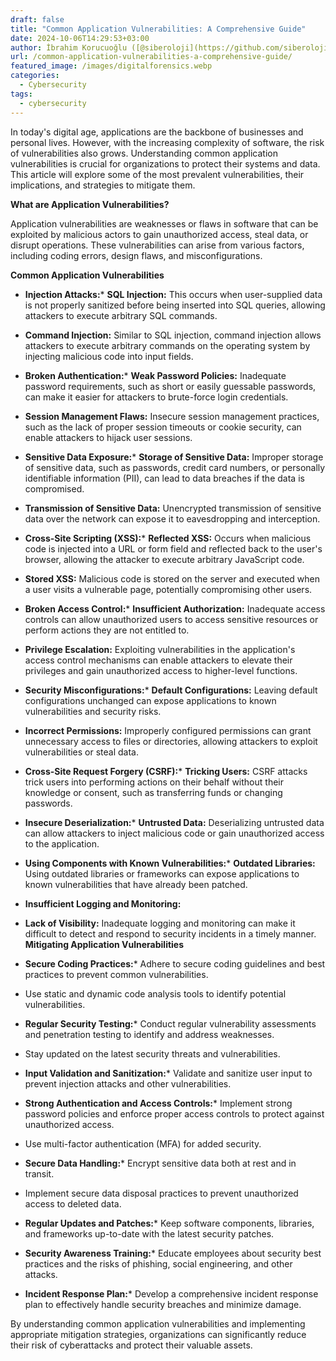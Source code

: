 ```yaml
---
draft: false
title: "Common Application Vulnerabilities: A Comprehensive Guide"
date: 2024-10-06T14:29:53+03:00
author: İbrahim Korucuoğlu ([@siberoloji](https://github.com/siberoloji))
url: /common-application-vulnerabilities-a-comprehensive-guide/
featured_image: /images/digitalforensics.webp
categories:
  - Cybersecurity
tags:
  - cybersecurity
---
```



In today's digital age, applications are the backbone of businesses and personal lives. However, with the increasing complexity of software, the risk of vulnerabilities also grows. Understanding common application vulnerabilities is crucial for organizations to protect their systems and data. This article will explore some of the most prevalent vulnerabilities, their implications, and strategies to mitigate them.



**What are Application Vulnerabilities?**



Application vulnerabilities are weaknesses or flaws in software that can be exploited by malicious actors to gain unauthorized access, steal data, or disrupt operations. These vulnerabilities can arise from various factors, including coding errors, design flaws, and misconfigurations.



**Common Application Vulnerabilities**


* **Injection Attacks:*** **SQL Injection:** This occurs when user-supplied data is not properly sanitized before being inserted into SQL queries, allowing attackers to execute arbitrary SQL commands.

* **Command Injection:** Similar to SQL injection, command injection allows attackers to execute arbitrary commands on the operating system by injecting malicious code into input fields.



* **Broken Authentication:*** **Weak Password Policies:** Inadequate password requirements, such as short or easily guessable passwords, can make it easier for attackers to brute-force login credentials.

* **Session Management Flaws:** Insecure session management practices, such as the lack of proper session timeouts or cookie security, can enable attackers to hijack user sessions.



* **Sensitive Data Exposure:*** **Storage of Sensitive Data:** Improper storage of sensitive data, such as passwords, credit card numbers, or personally identifiable information (PII), can lead to data breaches if the data is compromised.

* **Transmission of Sensitive Data:** Unencrypted transmission of sensitive data over the network can expose it to eavesdropping and interception.



* **Cross-Site Scripting (XSS):*** **Reflected XSS:** Occurs when malicious code is injected into a URL or form field and reflected back to the user's browser, allowing the attacker to execute arbitrary JavaScript code.

* **Stored XSS:** Malicious code is stored on the server and executed when a user visits a vulnerable page, potentially compromising other users.



* **Broken Access Control:*** **Insufficient Authorization:** Inadequate access controls can allow unauthorized users to access sensitive resources or perform actions they are not entitled to.

* **Privilege Escalation:** Exploiting vulnerabilities in the application's access control mechanisms can enable attackers to elevate their privileges and gain unauthorized access to higher-level functions.



* **Security Misconfigurations:*** **Default Configurations:** Leaving default configurations unchanged can expose applications to known vulnerabilities and security risks.

* **Incorrect Permissions:** Improperly configured permissions can grant unnecessary access to files or directories, allowing attackers to exploit vulnerabilities or steal data.



* **Cross-Site Request Forgery (CSRF):*** **Tricking Users:** CSRF attacks trick users into performing actions on their behalf without their knowledge or consent, such as transferring funds or changing passwords.



* **Insecure Deserialization:*** **Untrusted Data:** Deserializing untrusted data can allow attackers to inject malicious code or gain unauthorized access to the application.



* **Using Components with Known Vulnerabilities:*** **Outdated Libraries:** Using outdated libraries or frameworks can expose applications to known vulnerabilities that have already been patched.



* **Insufficient Logging and Monitoring:**



* **Lack of Visibility:** Inadequate logging and monitoring can make it difficult to detect and respond to security incidents in a timely manner.
**Mitigating Application Vulnerabilities**


* **Secure Coding Practices:*** Adhere to secure coding guidelines and best practices to prevent common vulnerabilities.

* Use static and dynamic code analysis tools to identify potential vulnerabilities.



* **Regular Security Testing:*** Conduct regular vulnerability assessments and penetration testing to identify and address weaknesses.

* Stay updated on the latest security threats and vulnerabilities.



* **Input Validation and Sanitization:*** Validate and sanitize user input to prevent injection attacks and other vulnerabilities.



* **Strong Authentication and Access Controls:*** Implement strong password policies and enforce proper access controls to protect against unauthorized access.

* Use multi-factor authentication (MFA) for added security.



* **Secure Data Handling:*** Encrypt sensitive data both at rest and in transit.

* Implement secure data disposal practices to prevent unauthorized access to deleted data.



* **Regular Updates and Patches:*** Keep software components, libraries, and frameworks up-to-date with the latest security patches.



* **Security Awareness Training:*** Educate employees about security best practices and the risks of phishing, social engineering, and other attacks.



* **Incident Response Plan:*** Develop a comprehensive incident response plan to effectively handle security breaches and minimize damage.

By understanding common application vulnerabilities and implementing appropriate mitigation strategies, organizations can significantly reduce their risk of cyberattacks and protect their valuable assets.

